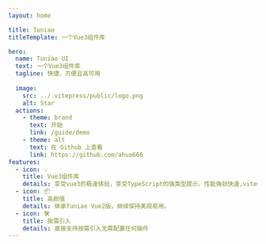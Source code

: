 ```yaml
---
layout: home

title: Tuniao
titleTemplate: 一个Vue3组件库

hero:
  name: Tuniao UI
  text: 一个Vue3组件库
  tagline: 快捷、方便且高可用
    
  image:
    src: ../.vitepress/public/logo.png
    alt: Star
  actions:
    - theme: brand
      text: 开始
      link: /guide/demo
    - theme: alt
      text: 在 Github 上查看
      link: https://github.com/ahua666
features:
  - icon: 💡
    title: Vue3组件库
    details: 享受vue3的极速体验，享受TypeScript的强类型提示，性能强劲快速,vite编译速度极快。
  - icon: 📦
    title: 高颜值
    details: 继承Tuniao Vue2版，继续保持美观易用。
  - icon: 🛠️
    title: 按需引入
    details: 直接支持按需引入无需配置任何插件
---
```


<script setup>
import { onMounted } from 'vue';
import { fetchReleaseTag } from '.vitepress/utils/fetchReleaseTag';
onMounted(() => {
  fetchReleaseTag()
})
</script>